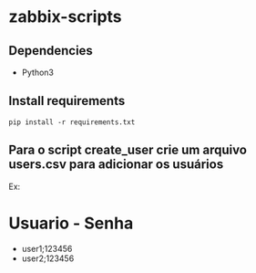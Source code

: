 # zabbix-scripts

## Dependencies

- Python3

## Install requirements
```
pip install -r requirements.txt
```

## Para o script create_user crie um arquivo users.csv para adicionar os usuários
Ex:

Usuario - Senha
==================================================================================
- user1;123456
- user2;123456